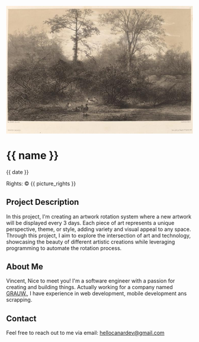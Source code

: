 <html>

![Artwork](picture/artwork.jpg)
# {{ name }}
{{ date }}

Rights: © {{ picture_rights }}

## Project Description
In this project, I'm creating an artwork rotation system where a new artwork will be displayed every 3 days. Each piece of art represents a unique perspective, theme, or style, adding variety and visual appeal to any space. Through this project, I aim to explore the intersection of art and technology, showcasing the beauty of different artistic creations while leveraging programming to automate the rotation process.

## About Me
Vincent, Nice to meet you! I'm a software engineer with a passion for creating and building things.
Actually working for a company named [GRAUW.](https://grauw.fr), I have experience in web development, mobile development ans scrapping.

## Contact
Feel free to reach out to me via email:
[hellocanardev@gmail.com](mailto:hellocanardev@gmail.com)

</html>
